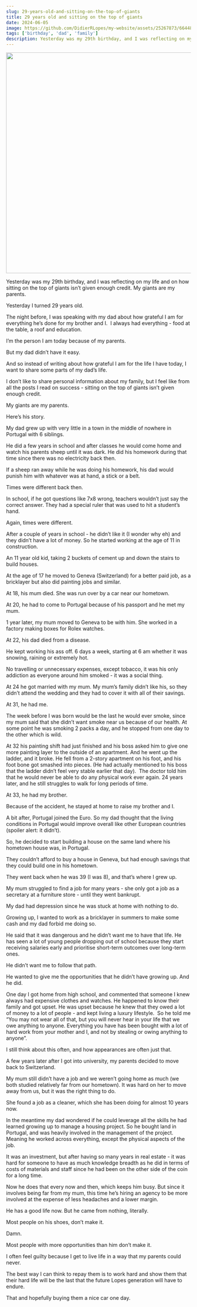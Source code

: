 ```yaml
---
slug: 29-years-old-and-sitting-on-the-top-of-giants
title: 29 years old and sitting on the top of giants
date: 2024-06-05
image: https://github.com/DidierRLopes/my-website/assets/25267873/66448009-209d-498c-aec9-0143692d0596
tags: ['birthday', 'dad', 'family']
description: Yesterday was my 29th birthday, and I was reflecting on my life and on how sitting on the top of giants isn’t given enough credit. My giants are my parents.
---
```


<p align="center">
    <img width="600" src="https://github.com/DidierRLopes/my-website/assets/25267873/66448009-209d-498c-aec9-0143692d0596"/>
</p>

Yesterday was my 29th birthday, and I was reflecting on my life and on how sitting on the top of giants isn’t given enough credit. My giants are my parents.

<!-- truncate -->

<div style={{borderTop: '1px solid #0088CC', margin: '1.5em 0'}} />

Yesterday I turned 29 years old.

The night before, I was speaking with my dad about how grateful I am for everything he’s done for my brother and I.  I always had everything - food at the table, a roof and education.

I’m the person I am today because of my parents.

But my dad didn’t have it easy.

And so instead of writing about how grateful I am for the life I have today, I want to share some parts of my dad’s life.

I don’t like to share personal information about my family, but I feel like from all the posts I read on success - sitting on the top of giants isn’t given enough credit.

My giants are my parents.

Here’s his story.

My dad grew up with very little in a town in the middle of nowhere in Portugal with 6 siblings.

He did a few years in school and after classes he would come home and watch his parents sheep until it was dark. He did his homework during that time since there was no electricity back then.

If a sheep ran away while he was doing his homework, his dad would punish him with whatever was at hand, a stick or a belt.

Times were different back then.

In school, if he got questions like 7x8 wrong, teachers wouldn’t just say the correct answer. They had a special ruler that was used to hit a student’s hand.

Again, times were different.

After a couple of years in school - he didn’t like it (I wonder why eh) and they didn’t have a lot of money. So he started working at the age of 11 in construction.

An 11 year old kid, taking 2 buckets of cement up and down the stairs to build houses.

At the age of 17 he moved to Geneva (Switzerland) for a better paid job, as a bricklayer but also did painting jobs and similar.

At 18, his mum died.  She was run over by a car near our hometown.

At 20, he had to come to Portugal because of his passport and he met my mum.

1 year later, my mum moved to Geneva to be with him. She worked in a factory making boxes for Rolex watches.

At 22, his dad died from a disease.

He kept working his ass off. 6 days a week, starting at 6 am whether it was snowing, raining or extremely hot.

No travelling or unnecessary expenses, except tobacco, it was his only addiction as everyone around him smoked - it was a social thing.

At 24 he got married with my mum. My mum’s family didn’t like his, so they didn’t attend the wedding and they had to cover it with all of their savings.

At 31, he had me.

The week before I was born would be the last he would ever smoke, since my mum said that she didn’t want smoke near us because of our health. At some point he was smoking 2 packs a day, and he stopped from one day to the other which is wild.

At 32 his painting shift had just finished and his boss asked him to give one more painting layer to the outside of an apartment. And he went up the ladder, and it broke. He fell from a 2-story apartment on his foot, and his foot bone got smashed into pieces. (He had actually mentioned to his boss that the ladder didn’t feel very stable earlier that day).
 The doctor told him that he would never be able to do any physical work ever again. 24 years later, and he still struggles to walk for long periods of time.

At 33, he had my brother.

Because of the accident, he stayed at home to raise my brother and I.

A bit after, Portugal joined the Euro. So my dad thought that the living conditions in Portugal would improve overall like other European countries (spoiler alert: it didn’t).

So, he decided to start building a house on the same land where his hometown house was, in Portugal.

They couldn’t afford to buy a house in Geneva, but had enough savings that they could build one in his hometown.

They went back when he was 39 (I was 8), and that’s where I grew up.

My mum struggled to find a job for many years - she only got a job as a secretary at a furniture store - until they went bankrupt.

My dad had depression since he was stuck at home with nothing to do.

Growing up, I wanted to work as a bricklayer in summers to make some cash and my dad forbid me doing so.

He said that it was dangerous and he didn’t want me to have that life. He has seen a lot of young people dropping out of school because they start receiving salaries early and prioritise short-term outcomes over long-term ones.

He didn’t want me to follow that path.

He wanted to give me the opportunities that he didn’t have growing up. And he did.

One day I got home from high school, and commented that someone I knew always had expensive clothes and watches. He happened to know their family and got upset. He was upset because he knew that they owed a lot of money to a lot of people - and kept living a luxury lifestyle.
 So he told me “You may not wear all of that, but you will never hear in your life that we owe anything to anyone. Everything you have has been bought with a lot of hard work from your mother and I, and not by stealing or owing anything to anyone”.

I still think about this often, and how appearances are often just that. 

A few years later after I got into university, my parents decided to move back to Switzerland.

My mum still didn’t have a job and we weren’t going home as much (we both studied relatively far from our hometown). It was hard on her to move away from us, but it was the right thing to do.

She found a job as a cleaner, which she has been doing for almost 10 years now.

In the meantime my dad wondered if he could leverage all the skills he had learned growing up to manage a housing project. So he bought land in Portugal, and was heavily involved in the management of the project. Meaning he worked across everything, except the physical aspects of the job.

It was an investment, but after having so many years in real estate - it was hard for someone to have as much knowledge breadth as he did in terms of costs of materials and staff since he had been on the other side of the coin for a long time. 

Now he does that every now and then, which keeps him busy. But since it involves being far from my mum, this time he’s hiring an agency to be more involved at the expense of less headaches and a lower margin.

He has a good life now. But he came from nothing, literally.

Most people on his shoes, don’t make it.

Damn.

Most people with more opportunities than him don’t make it.

I often feel guilty because I get to live life in a way that my parents could never.

The best way I can think to repay them is to work hard and show them that their hard life will be the last that the future Lopes generation will have to endure.

That and hopefully buying them a nice car one day.
